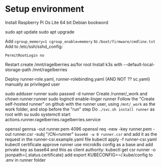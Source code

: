 # Setup environment
Install Raspberry Pi Os Lite 64 bit Debian bookword

sudo apt update
sudo apt upgrade

Add  `cgroup_memory=1 cgroup_enable=memory` to `/boot/firmware/cmdline.txt`
Add to /etc/ssh/sshd_config:
```
PermitRootLogin no
```
Restart
create /mnt/ragelberries as/for root
Install k3s with --default-local-storage-path /mnt/ragelberries

Deploy runner-role.yaml, runner-rolebinding.yaml (AND NOT ?? sc.yaml) manually as privileged user

sudo adduser runner
sudo passwd -d runner
Create /runner/_work and chown runner:runner
sudo loginctl enable-linger runner
Follow the "Create self-hosted runner" on github with the runner user, using `/mnt/_work` as the work folder, and stop before the "run" step
Do `./svc.sh install runner` as root with su
sudo systemctl start  actions.runner.ragelberries.ragelberries.service

openssl genrsa -out runner.pem 4096
openssl req -new -key runner.pem -out runner.csr -subj "/CN=runner"
`base64 -w 0 runner.csr` and add it as the request in the runner-csr.example.yaml file
kubectl apply -f runner-csr.yaml
kubectl certificate approve runner
use microk8s config as a base and add private key as base64 and this as client authority:
kubectl get csr runner -o jsonpath={.status.certificate}
add export KUBECONFIG=~/.kube/config to .env in runner folder



